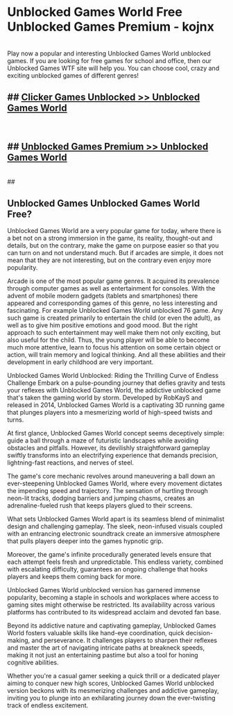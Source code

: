 # Unblocked Games World  Free Unblocked Games Premium - kojnx <br>
<br>
Play now a popular and interesting Unblocked Games World unblocked games. If you are looking for free games for school and office, then our Unblocked Games WTF site will help you. You can choose cool, crazy and exciting unblocked games of different genres!


## ##  [Clicker Games Unblocked >> Unblocked Games World](http://freeplayer.one?title=Unblocked_Games_World&ref=UG)
  <br>

##  ## [Unblocked Games Premium >> Unblocked Games World](http://freeplayer.one?title=Unblocked_Games_World&ref=UG)
  <br>
  ##



## Unblocked Games Unblocked Games World Free?

Unblocked Games World are a very popular game for today, where there is a bet not on a strong immersion in the game, its reality, thought-out and details, but on the contrary, make the game on purpose easier so that you can turn on and not understand much. But if arcades are simple, it does not mean that they are not interesting, but on the contrary even enjoy more popularity.

Arcade is one of the most popular game genres. It acquired its prevalence through computer games as well as entertainment for consoles. With the advent of mobile modern gadgets (tablets and smartphones) there appeared and corresponding games of this genre, no less interesting and fascinating. For example Unblocked Games World unblocked 76 game. Any such game is created primarily to entertain the child (or even the adult), as well as to give him positive emotions and good mood. But the right approach to such entertainment may well make them not only exciting, but also useful for the child. Thus, the young player will be able to become much more attentive, learn to focus his attention on some certain object or action, will train memory and logical thinking. And all these abilities and their development in early childhood are very important.

Unblocked Games World Unblocked: Riding the Thrilling Curve of Endless Challenge
Embark on a pulse-pounding journey that defies gravity and tests your reflexes with Unblocked Games World, the addictive unblocked game that's taken the gaming world by storm. Developed by RobKayS and released in 2014, Unblocked Games World is a captivating 3D running game that plunges players into a mesmerizing world of high-speed twists and turns.

At first glance, Unblocked Games World concept seems deceptively simple: guide a ball through a maze of futuristic landscapes while avoiding obstacles and pitfalls. However, its devilishly straightforward gameplay swiftly transforms into an electrifying experience that demands precision, lightning-fast reactions, and nerves of steel.

The game's core mechanic revolves around maneuvering a ball down an ever-steepening Unblocked Games World, where every movement dictates the impending speed and trajectory. The sensation of hurtling through neon-lit tracks, dodging barriers and jumping chasms, creates an adrenaline-fueled rush that keeps players glued to their screens.

What sets Unblocked Games World apart is its seamless blend of minimalist design and challenging gameplay. The sleek, neon-infused visuals coupled with an entrancing electronic soundtrack create an immersive atmosphere that pulls players deeper into the games hypnotic grip.

Moreover, the game's infinite procedurally generated levels ensure that each attempt feels fresh and unpredictable. This endless variety, combined with escalating difficulty, guarantees an ongoing challenge that hooks players and keeps them coming back for more.

Unblocked Games World unblocked version has garnered immense popularity, becoming a staple in schools and workplaces where access to gaming sites might otherwise be restricted. Its availability across various platforms has contributed to its widespread acclaim and devoted fan base.

Beyond its addictive nature and captivating gameplay, Unblocked Games World fosters valuable skills like hand-eye coordination, quick decision-making, and perseverance. It challenges players to sharpen their reflexes and master the art of navigating intricate paths at breakneck speeds, making it not just an entertaining pastime but also a tool for honing cognitive abilities.

Whether you're a casual gamer seeking a quick thrill or a dedicated player aiming to conquer new high scores, Unblocked Games World unblocked version beckons with its mesmerizing challenges and addictive gameplay, inviting you to plunge into an exhilarating journey down the ever-twisting track of endless excitement.